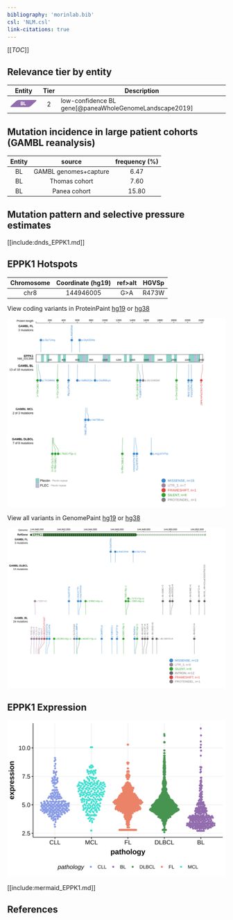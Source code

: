 ```yaml
---
bibliography: 'morinlab.bib'
csl: 'NLM.csl'
link-citations: true
---
```

[[_TOC_]]



## Relevance tier by entity

|Entity|Tier|Description            |
|:------:|:----:|-----------------------|
|![BL](images/icons/BL_tier1.png)    |2   |low-confidence BL gene[@paneaWholeGenomeLandscape2019]|

## Mutation incidence in large patient cohorts (GAMBL reanalysis)

|Entity|source               |frequency (%)|
|:------:|:---------------------:|:-------------:|
|BL    |GAMBL genomes+capture| 6.47        |
|BL    |Thomas cohort        | 7.60        |
|BL    |Panea cohort         |15.80        |

## Mutation pattern and selective pressure estimates

[[include:dnds_EPPK1.md]]


## EPPK1 Hotspots

| Chromosome |Coordinate (hg19) | ref>alt | HGVSp | 
 | :---:| :---: | :--: | :---: |
| chr8 | 144946005 | G>A | R473W |

View coding variants in ProteinPaint [hg19](https://morinlab.github.io/LLMPP/GAMBL/EPPK1_protein.html)  or [hg38](https://morinlab.github.io/LLMPP/GAMBL/EPPK1_protein_hg38.html)

![](images/proteinpaint/EPPK1_NM_031308.svg)

View all variants in GenomePaint [hg19](https://morinlab.github.io/LLMPP/GAMBL/EPPK1.html)  or [hg38](https://morinlab.github.io/LLMPP/GAMBL/EPPK1_hg38.html)

![](images/proteinpaint/EPPK1.svg)

## EPPK1 Expression
![](images/gene_expression/EPPK1_by_pathology.svg)
<!-- ORIGIN: paneaWholeGenomeLandscape2019 -->
<!-- BL: paneaWholeGenomeLandscape2019 -->

[[include:mermaid_EPPK1.md]]

## References
